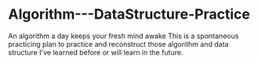 # Algorithm---DataStructure-Practice
An algorithm a day keeps your fresh mind awake
This is a spontaneous practicing plan to practice and reconstruct
those algorithm and data structure I've learned before or will learn in the future.
